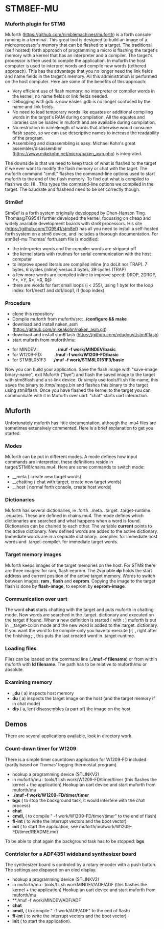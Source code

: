 # STM8EF-MU 

### Muforth plugin for STM8
Muforth (https://github.com/nimblemachines/muforth) is a forth console running in a terminal. This great tool is designed to build an image of a microprocessor's memory that can be flashed to a target. The traditional (self hosted) forth approach of programming a micro is flashing the target's memory with a kernel that has an interpreter and a compiler. The target's processor is then used to compile the application. In muforth the host computer is used to interpret words and compile new words (tethered approach). This has the advantage that you no longer need the link fields and name fields in the target's memory. All this administration is performed on the host computer. Here are some of the benefits of this approach:
+ Very efficient use of flash memory: no interpreter or compiler words in the kernel, no name fields or link fields needed.
+ Debugging with gdb is now easier: gdb is no longer confused by the name and link fields.
+ No need to load temporary words like equates or additional compiling words in the target's RAM during compilation. All the equates and libraries can be loaded in muforth and are available during compilation.
+ No restriction in namelength of words that otherwise would consume flash space, so we can use descriptive names to increase the readability of the program.
+ Assembling and disassembling is easy: Michael Kohn's great assembler/disassembler (https://www.mikekohn.net/micro/naken_asm.php) is integrated.

The downside is that we need to keep track of what is flashed to the target if we ever want to modify the flash memory or chat with the taget. The muforth command "cmdl," flashes the command-line options used to start muforth to the end of the flash memory. To find out what is compiled to flash we do: HI . This types the command-line options we compiled in the target. The baudrate and flashend need to be set correctly though.


### Stm8ef
Stm8ef is a forth system originally developped by Chen-Hanson Ting. Thomas@TG9541 further developed the kernel, focussing on cheap and widely available development boards with stm8 processors.  His site (https://github.com/TG9541/stm8ef) has all you need to install a self-hosted forth system on a stm8 device, and includes a thorough documentation. For stm8ef-mu Thomas' forth.asm file is modified: 
+ the interpreter words and the compiler words are stripped off
+ the kernel starts with routines for serial communication with the host computer
+ to improve speed literals are compiled inline (no doLit nor TRAP). 7 bytes, 6 cycles (inline) versus 3 bytes, 39 cycles (TRAP)
+ a few more words are compiled inline to improve speed: DROP, 2DROP, Y>, >Y, R>, >R, R@
+ there are words for fast small loops (i < 255), using 1 byte for the loop index: for1/next1 and do1/loop1, i1 (loop index)

### Procedure
* clone this repository
* Compile muforth from muforth/src: **./configure && make**
* download and install naken_asm  (https://github.com/mikeakohn/naken_asm.git)
* download and install stm8flash  (https://github.com/vdudouyt/stm8flash)
* start muforth from muforth/mu:  
+ for MINDEV : &emsp; &emsp; &emsp; **./muf -f work/MINDEV/basic**
+ for W1209-FD: &emsp; &emsp; **./muf -f work/W1209-FD/basic** 
+ for STM8L051F3  &emsp; **./muf -f work/STM8L0151F3/basic**

Now you can build your application. Save the flash image with "save-image binary-name", exit Muforth ("bye") and flash the saved image to the target with stm8flash and a st-link device. Or simply use tools/fli.sh file-name, this saves the binary to /tmp/image.bin and flashes this binary to the target using stm8flash.
Once you have flashed the kernel to the target you can communicate with it in Muforth over uart: "chat" starts uart interaction.
  
## Muforth
Unfortunately muforth has little documentation, although the .mu4 files are sometimes extensively commented. Here is a brief explanation to get you started:

### Modes
Muforth can be put in different modes. A mode defines how input commands are interpreted, these definitions reside in target/STM8/chains.mu4. Here are some commands to switch mode:
+ __meta      ( create new target words)
+ __chatting  ( chat with target, create new target words)
+ __host      ( normal forth console, create host words)

### Dictionaries
Muforth has several dictionaries, ie .forth. .meta. .target. .target-runtime. .equates. These are defined in chains.mu4. The mode defines which dictionaries are searched and what happens when a word is found. Dictionaries can be chained to each other. The variable **current** points to the active dictionary. New defined words are added to the active dictionary. Immediate words are in a separate dictionary: .compiler. for immediate host words and .target-compiler. for immediate target words.

### Target memory images
Muforth keeps images of the target memories on the host. For STM8 there are three images: for ram, flash eeprom. The 2variable **dp** holds the start address and current position of the active target memory. Words to switch between images: **ram** , **flash** and **eeprom**. Copying the image to the target flash is done by **flash-image**, to eeprom by **eeprom-image**.

### Communication over uart
The word **chat** starts chatting with the target and puts muforth in chatting mode. Now words are searched in the .target. dictionary and executed on the target if found. When a new definition is started ( with **:** ) muforth is put in __target-colon mode and the new word is added to the .target. dictionary. If you want the word to be compile-only you have to execute [r] , right after the finishing **;** , this puts the last created word in .target-runtime.

### Loading files
Files can be loaded on the command line (**./muf -f filename**) or from within muforth with **ld filename**. The path has to be relative to muforth/mu or absolute.

### Examining memory
+ **_du** ( a) inspects host memory
+ **du**  ( a) inspects the target image on the host (and the target memory if in chat mode)
+ **dis** ( a, len) disassembles (a part of) the image on the host

## Demos
There are several applications available, look in directory work.

### Count-down timer for W1209
There is a simple timer countdown application for W1209-FD included (partly based on Thomas' logging thermostat program).  
+ hookup a programming device (STLINKV2)
+ in muforth/mu : tools/fli.sh work/W1209-FD/timer/timer (this flashes the kernel + the application)
Hookup an uart device and start muforth from muforth/mu
+ **./muf -f work/W1209-FD/timer/timer**
+ **bgs** ( to stop the background task, it would interfere with the chat process)
+ **chat**
+ **cmdl,** ( to compile " -f work/W1209-FD/timer/timer" to the end of flash)
+ **fl-int** ( to write the interrupt vectors and the boot vector)
+ **init**  ( to start the application, see muforth/mu/work/W1209-FD/timer/README.md)

To be able to chat again the background task has to be stopped: **bgs** 

### Contrloler for a ADF4351 wideband synthesizer board
The synthesizer board is controled by a rotary encoder with a push button. The settings are dispayed on an oled display.
+ hookup a programming device (STLINKV2)
+ in muforth/mu : tools/fli.sh workMINDEV/ADF/ADF (this flashes the kernel + the application)
Hookup an uart device and start muforth from muforth/mu
+ **./muf -f work/MINDEV/ADF/ADF
+ **chat**
+ **cmdl,** ( to compile " -f work/ADF/ADF" to the end of flash)
+ **fl-int** ( to write the interrupt vectors and the boot vector)
+ **init** ( to start the application).
